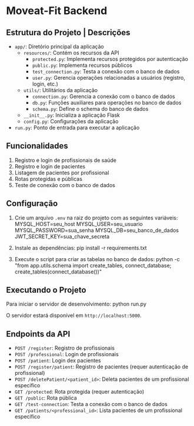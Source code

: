 # Moveat-Fit Backend

## Estrutura do Projeto | Descrições

- `app/`: Diretório principal da aplicação
  - `resources/`: Contém os recursos da API
    - `protected.py`: Implementa recursos protegidos por autenticação
    - `public.py`: Implementa recursos públicos
    - `test_connection.py`: Testa a conexão com o banco de dados
    - `user.py`: Gerencia operações relacionadas a usuários (registro, login, etc.)
  - `utils/`: Utilitários da aplicação
    - `connection.py`: Gerencia a conexão com o banco de dados
    - `db.py`: Funções auxiliares para operações no banco de dados
    - `schema.py`: Define o schema do banco de dados
  - `__init__.py`: Inicializa a aplicação Flask
  - `config.py`: Configurações da aplicação
- `run.py`: Ponto de entrada para executar a aplicação

## Funcionalidades

1. Registro e login de profissionais de saúde
2. Registro e login de pacientes
3. Listagem de pacientes por profissional
4. Rotas protegidas e públicas
5. Teste de conexão com o banco de dados

## Configuração

1. Crie um arquivo `.env` na raiz do projeto com as seguintes variáveis:
MYSQL_HOST=seu_host MYSQL_USER=seu_usuario MYSQL_PASSWORD=sua_senha MYSQL_DB=seu_banco_de_dados JWT_SECRET_KEY=sua_chave_secreta



2. Instale as dependências:
pip install -r requirements.txt



3. Execute o script para criar as tabelas no banco de dados:
python -c "from app.utils.schema import create_tables, connect_database; create_tables(connect_database())"



## Executando o Projeto

Para iniciar o servidor de desenvolvimento:
python run.py



O servidor estará disponível em `http://localhost:5000`.

## Endpoints da API

- `POST /register`: Registro de profissionais
- `POST /professional`: Login de profissionais
- `POST /patient`: Login dex pacientes
- `POST /register/patient`: Registro de pacientes (requer autenticação de profissional)
- `POST /deletePatient/<patient_id>`: Deleta pacientes de um profissional específico
- `GET /protected`: Rota protegida (requer autenticação)
- `GET /public`: Rota pública
- `GET /test-connection`: Testa a conexão com o banco de dados
- `GET /patients/<professional_id>`: Lista pacientes de um profissional específico




